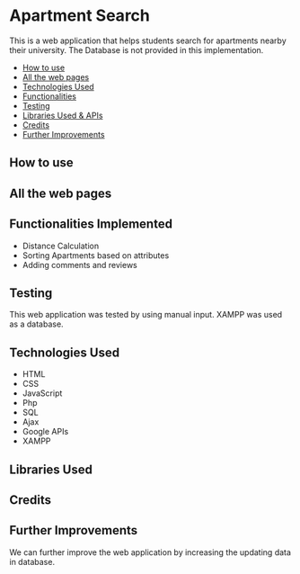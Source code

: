 # Apartment Search
This is a web application that helps students search for apartments nearby their university. The Database is not provided in this implementation.

* [How to use](#how-to-use)
* [All the web pages](#All-web-pages)
* [Technologies Used](#Technologies-Used)
* [Functionalities](#Functionalities)
* [Testing](#Testing)
* [Libraries Used & APIs](#Libraries-Used)
* [Credits](#Credits)
* [Further Improvements](#Further-Improvements)

## How to use

## All the web pages

## Functionalities Implemented
* Distance Calculation
* Sorting Apartments based on attributes
* Adding comments and reviews

## Testing
This web application was tested by using manual input. XAMPP was used as a database.

## Technologies Used
* HTML
* CSS
* JavaScript
* Php
* SQL
* Ajax
* Google APIs
* XAMPP

## Libraries Used
## Credits

## Further Improvements
We can further improve the web application by increasing the updating data in database.
